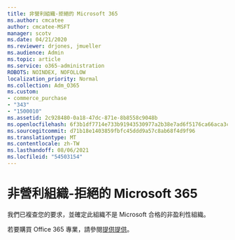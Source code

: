 ```yaml
---
title: 非營利組織-拒絕的 Microsoft 365
ms.author: cmcatee
author: cmcatee-MSFT
manager: scotv
ms.date: 04/21/2020
ms.reviewer: drjones, jmueller
ms.audience: Admin
ms.topic: article
ms.service: o365-administration
ROBOTS: NOINDEX, NOFOLLOW
localization_priority: Normal
ms.collection: Adm_O365
ms.custom:
- commerce_purchase
- "343"
- "1500010"
ms.assetid: 2c928480-0a18-47dc-871e-8b8558c9048b
ms.openlocfilehash: 6f3b1df7714e733b91943530977a2b38e7ad6f5176ca66aca3c4b950c67236f0
ms.sourcegitcommit: d71b18e1403859fbfc45ddd9a57c8ab68f4d9f96
ms.translationtype: MT
ms.contentlocale: zh-TW
ms.lasthandoff: 08/06/2021
ms.locfileid: "54503154"
---
```

# <a name="microsoft-365-for-nonprofits---declined"></a>非營利組織-拒絕的 Microsoft 365

我們已複查您的要求，並確定此組織不是 Microsoft 合格的非盈利性組織。
  
若要購買 Office 365 專業，請參閱[提供提供](https://portal.office.com/AdminPortal/Home)。
